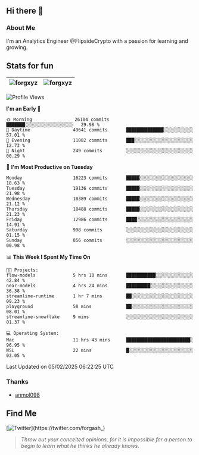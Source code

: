 ## Hi there 👋

### About Me

I'm an Analytics Engineer @FlipsideCrypto with a passion for learning and growing.
  
## Stats for fun

| <img align="center" src="https://github-readme-streak-stats.herokuapp.com/?user=forgxyz&theme=tokyonight" alt="forgxyz" /> | <img align="center" src="https://github-readme-stats.vercel.app/api?username=forgxyz&theme=tokyonight&show_icons=true" alt="forgxyz" /> |
| ------------- |------------- |


<!--START_SECTION:waka-->
![Profile Views](http://img.shields.io/badge/Profile%20Views-0-blue)

**I'm an Early 🐤** 

```text
🌞 Morning                26104 commits       ███████░░░░░░░░░░░░░░░░░░   29.98 % 
🌆 Daytime                49641 commits       ██████████████░░░░░░░░░░░   57.01 % 
🌃 Evening                11082 commits       ███░░░░░░░░░░░░░░░░░░░░░░   12.73 % 
🌙 Night                  249 commits         ░░░░░░░░░░░░░░░░░░░░░░░░░   00.29 % 
```
📅 **I'm Most Productive on Tuesday** 

```text
Monday                   16223 commits       █████░░░░░░░░░░░░░░░░░░░░   18.63 % 
Tuesday                  19136 commits       █████░░░░░░░░░░░░░░░░░░░░   21.98 % 
Wednesday                18389 commits       █████░░░░░░░░░░░░░░░░░░░░   21.12 % 
Thursday                 18488 commits       █████░░░░░░░░░░░░░░░░░░░░   21.23 % 
Friday                   12986 commits       ████░░░░░░░░░░░░░░░░░░░░░   14.91 % 
Saturday                 998 commits         ░░░░░░░░░░░░░░░░░░░░░░░░░   01.15 % 
Sunday                   856 commits         ░░░░░░░░░░░░░░░░░░░░░░░░░   00.98 % 
```


📊 **This Week I Spent My Time On** 

```text
🐱‍💻 Projects: 
flow-models              5 hrs 10 mins       ███████████░░░░░░░░░░░░░░   42.84 % 
near-models              4 hrs 24 mins       █████████░░░░░░░░░░░░░░░░   36.38 % 
streamline-runtime       1 hr 7 mins         ██░░░░░░░░░░░░░░░░░░░░░░░   09.23 % 
playground               58 mins             ██░░░░░░░░░░░░░░░░░░░░░░░   08.01 % 
streamline-snowflake     9 mins              ░░░░░░░░░░░░░░░░░░░░░░░░░   01.37 % 

💻 Operating System: 
Mac                      11 hrs 43 mins      ████████████████████████░   96.95 % 
WSL                      22 mins             █░░░░░░░░░░░░░░░░░░░░░░░░   03.05 % 
```


 Last Updated on 05/02/2025 06:22:25 UTC
<!--END_SECTION:waka-->

### Thanks
 - [anmol098](https://github.com/anmol098/waka-readme-stats/)
  
## Find Me
[![Twitter](https://img.shields.io/twitter/url/https/twitter.com/forgash_.svg?style=social&label=Follow%20%40forgash_)](https://twitter.com/forgash_)


> *Throw out your conceited opinions, for it is impossible for a person to begin to learn what he thinks he already knows.* 
